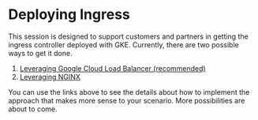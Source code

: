# Deploying Ingress

This session is designed to support customers and partners in getting the ingress controller deployed with GKE. Currently, there are two possible ways to get it done.

1. [Leveraging Google Cloud Load Balancer (recommended)](deploying-ingress-cloud-load-balancer.md)
2. [Leveraging NGINX](deploying-ingress-nginx.md)

You can use the links above to see the details about how to implement the approach that makes more sense to your scenario. More possibilities are about to come.